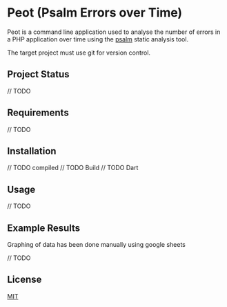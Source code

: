 # Peot (Psalm Errors over Time)

Peot is a command line application used to analyse the number of errors in a PHP application over time using the [psalm](https://github.com/vimeo/psalm) static analysis tool. 

The target project must use git for version control.

## Project Status
// TODO

## Requirements
// TODO

## Installation
// TODO compiled
// TODO Build
// TODO Dart

## Usage
// TODO

## Example Results
Graphing of data has been done manually using google sheets

// TODO

## License
[MIT](LICENSE)
